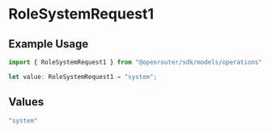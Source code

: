 # RoleSystemRequest1

## Example Usage

```typescript
import { RoleSystemRequest1 } from "@openrouter/sdk/models/operations";

let value: RoleSystemRequest1 = "system";
```

## Values

```typescript
"system"
```